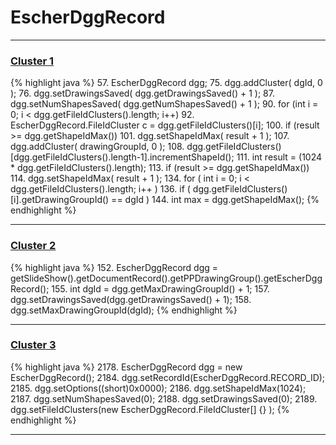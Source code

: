 # EscherDggRecord

***

### [Cluster 1](./1)
{% highlight java %}
57. EscherDggRecord dgg;
75.     dgg.addCluster( dgId, 0 );
76.     dgg.setDrawingsSaved( dgg.getDrawingsSaved() + 1 );
87.     dgg.setNumShapesSaved( dgg.getNumShapesSaved() + 1 );
90.     for (int i = 0; i < dgg.getFileIdClusters().length; i++)
92.         EscherDggRecord.FileIdCluster c = dgg.getFileIdClusters()[i];
100.             if (result >= dgg.getShapeIdMax())
101.                 dgg.setShapeIdMax( result + 1 );
107.     dgg.addCluster( drawingGroupId, 0 );
108.     dgg.getFileIdClusters()[dgg.getFileIdClusters().length-1].incrementShapeId();
111.     int result = (1024 * dgg.getFileIdClusters().length);
113.     if (result >= dgg.getShapeIdMax())
114.         dgg.setShapeIdMax( result + 1 );
134.     for ( int i = 0; i < dgg.getFileIdClusters().length; i++ )
136.         if ( dgg.getFileIdClusters()[i].getDrawingGroupId() == dgId )
144.     int max = dgg.getShapeIdMax();
{% endhighlight %}

***

### [Cluster 2](./2)
{% highlight java %}
152. EscherDggRecord dgg = getSlideShow().getDocumentRecord().getPPDrawingGroup().getEscherDggRecord();
155. int dgId = dgg.getMaxDrawingGroupId() + 1;
157. dgg.setDrawingsSaved(dgg.getDrawingsSaved() + 1);
158. dgg.setMaxDrawingGroupId(dgId);
{% endhighlight %}

***

### [Cluster 3](./3)
{% highlight java %}
2178. EscherDggRecord dgg = new EscherDggRecord();
2184. dgg.setRecordId(EscherDggRecord.RECORD_ID);
2185. dgg.setOptions((short)0x0000);
2186. dgg.setShapeIdMax(1024);
2187. dgg.setNumShapesSaved(0);
2188. dgg.setDrawingsSaved(0);
2189. dgg.setFileIdClusters(new EscherDggRecord.FileIdCluster[] {} );
{% endhighlight %}

***

